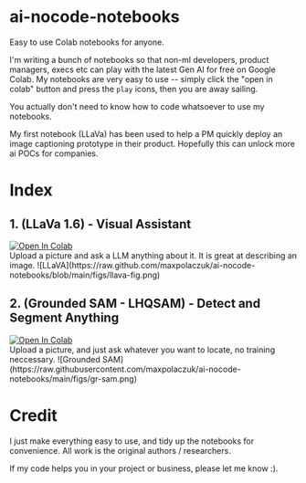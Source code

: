 # ai-nocode-notebooks
Easy to use Colab notebooks for anyone.

I'm writing a bunch of notebooks so that non-ml developers, product managers, execs etc can play with the latest Gen AI for free on Google Colab. 
My notebooks are very easy to use -- simply click the "open in colab" button and press the `play` icons, then you are away sailing. 

You actually don't need to know how to code whatsoever to use my notebooks.

My first notebook (LLaVa) has been used to help a PM quickly deploy an image captioning prototype in their product. Hopefully this can unlock more ai POCs for companies.

# Index

## 1. (LLaVa 1.6) - Visual Assistant
<a target="_blank" href="https://colab.research.google.com/github/maxpolaczuk/ai-nocode-notebooks/blob/main/notebooks/01_llava16.ipynb">
  <img src="https://colab.research.google.com/assets/colab-badge.svg" alt="Open In Colab"/>
</a><br/>Upload a picture and ask a LLM anything about it. It is great at describing an image.
![LLaVA](https://raw.github.com/maxpolaczuk/ai-nocode-notebooks/blob/main/figs/llava-fig.png)

## 2. (Grounded SAM - LHQSAM) - Detect and Segment Anything
<a target="_blank" href="https://colab.research.google.com/github/maxpolaczuk/ai-nocode-notebooks/blob/main/notebooks/02_grounded_sam.ipynb">
  <img src="https://colab.research.google.com/assets/colab-badge.svg" alt="Open In Colab"/>
</a><br/>Upload a picture, and just ask whatever you want to locate, no training neccessary.
![Grounded SAM](https://raw.githubusercontent.com/maxpolaczuk/ai-nocode-notebooks/main/figs/gr-sam.png)

# Credit
I just make everything easy to use, and tidy up the notebooks for convenience. All work is the original authors / researchers.

If my code helps you in your project or business, please let me know :).  

